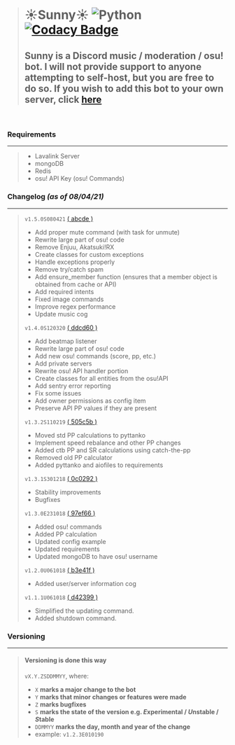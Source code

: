 > # ☀️Sunny☀️ ![Python](https://img.shields.io/badge/Python-3.8%2B-brightgreen.svg) [![Codacy Badge](https://api.codacy.com/project/badge/Grade/5e417c4aec7b40efb8b82ae362e7ac77)](https://www.codacy.com/app/NiceAesth/Sunny?utm_source=github.com&amp;utm_medium=referral&amp;utm_content=NiceAesth/Sunny&amp;utm_campaign=Badge_Grade)
> ## Sunny is a Discord music / moderation / osu! bot. I will not provide support to anyone attempting to self-host, but you are free to do so. If you wish to add this bot to your own server, click [here](https://discord.com/oauth2/authorize?client_id=376679719044907019&scope=bot)


<br>

### Requirements
****

> -   Lavalink Server
> -   mongoDB
> -   Redis
> -   osu! API Key (osu! Commands)

### Changelog *(as of 08/04/21)*
****

> `v1.5.0S080421` [( abcde )](https://github.com/NiceAesth/Sunny/commit/)
> -   Add proper mute command (with task for unmute)
> -   Rewrite large part of osu! code
> -   Remove Enjuu, Akatsuki!RX
> -   Create classes for custom exceptions
> -   Handle exceptions properly
> -   Remove try/catch spam
> -   Add ensure_member function (ensures that a member object is obtained from cache or API)
> -   Add required intents
> -   Fixed image commands
> -   Improve regex performance
> -   Update music cog
>
> `v1.4.0S120320` [( ddcd60 )](https://github.com/NiceAesth/Sunny/commit/ddcd607e6c60b99f7719f1ea61bb263676d6f1f1)
> -   Add beatmap listener
> -   Rewrite large part of osu! code
> -   Add new osu! commands (score, pp, etc.)
> -   Add private servers
> -   Rewrite osu! API handler portion
> -   Create classes for all entities from the osu!API
> -   Add sentry error reporting
> -   Fix some issues
> -   Add owner permissions as config item
> -   Preserve API PP values if they are present
>
> `v1.3.2S110219` [( 505c5b )](https://github.com/NiceAesth/Sunny/commit/505c5ba11de11ed3673aad1416bc7a2f073cc0b4)
> -   Moved std PP calculations to pyttanko
> -   Implement speed rebalance and other PP changes
> -   Added ctb PP and SR calculations using catch-the-pp
> -   Removed old PP calculator
> -   Added pyttanko and aiofiles to requirements
>
> `v1.3.1S301218` [( 0c0292 )](https://github.com/NiceAesth/Sunny/commit/0c0292982722324f0d8ad8baac41d467499a6d9e)
> -   Stability improvements
> -   Bugfixes
>
> `v1.3.0E231018` [( 97ef66 )](https://github.com/NiceAesth/Sunny/commit/97ef668cc8c189d73e5b0473ac74d0e941911542)
> -   Added osu! commands
> -   Added PP calculation
> -   Updated config example
> -   Updated requirements
> -   Updated mongoDB to have osu! username
>
> `v1.2.0U061018` [( b3e41f )](https://github.com/NiceAesth/Sunny/commit/b3e41f27a720c818263b47d3f82137dc85e076ee)
> -   Added user/server information cog
>
> `v1.1.1U061018` [( d42399 )](https://github.com/NiceAesth/Sunny/commit/d423993c4cca02a2bc5dcb14f61919047ae9ae60)
> -   Simplified the updating command. 
> -   Added shutdown command.

### Versioning
****
> #### Versioning is done this way
> `vX.Y.ZSDDMMYY`, where:
> -   `X` **marks a major change to the bot**
> -   `Y` **marks that minor changes or features were made**
> -   `Z` **marks bugfixes**
> -   `S` **marks the state of the version e.g. *E*xperimental / *U*nstable / *S*table**
> -   `DDMMYY` **marks the day, month and year of the change**
> -   example: `v1.2.3E010190`
